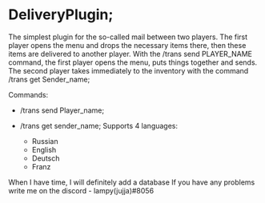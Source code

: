 # DeliveryPlugin;

The simplest plugin for the so-called mail between two players. The first player opens the menu and drops the necessary items there, then these items are delivered to another player.
With the /trans send PLAYER_NAME command, the first player opens the menu, puts things together and sends. The second player takes immediately to the inventory with the command /trans get Sender_name;

Commands: 
  - /trans send Player_name;
  - /trans get sender_name;
Supports 4 languages:
 
    - Russian
    - English
    - Deutsch
    - Franz

When I have time, I will definitely add a database
If you have any problems write me on the discord - lampy(jujja)#8056


